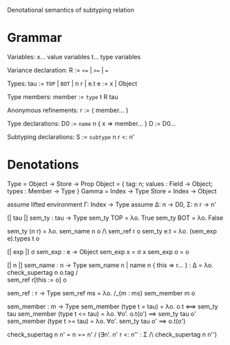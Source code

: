 Denotational semantics of subtyping relation

# Grammar

Variables:
  x... value variables
  t... type variables

Variance declaration:
  R := `<=` | `>=` | `=`

Types:
  tau := `TOP` | `BOT` | n r | e.t
  e   := x | Object

Type members:
  member := `type` t R tau

Anonymous refinements:
  r := { member... }

Type declarations:
  D0 := `name` n { x => member... }
  D := D0...

Subtyping declarations:
  S := `subtype` n r <: n'

# Denotations

  Type = Object -> Store -> Prop
  Object = { tag: n; values : Field -> Object; types : Member -> Type }
  Gamma = Index -> Type
  Store = Index -> Object

assume lifted environment Γ: Index -> Type
assume Δ: n -> D0, Σ: n r -> n'

[| tau |]
  sem_ty : tau -> Type
  sem_ty TOP = λo. True
  sem_ty BOT = λo. False

  sem_ty (n r) = λo. sem_name n o /\ sem_ref r o
  sem_ty e.t   = λo. (sem_exp e).types t o

[| exp |] σ
  sem_exp : e -> Object
  sem_exp x = σ x
  sem_exp o = o

[| n |]
  sem_name : n -> Type
  sem_name n
    | name n { this => r... } : Δ
    = λo. check_supertag n o.tag /\
          sem_ref r[this := o] o

  sem_ref : r -> Type
  sem_ref ms = λo. /\_{m : ms} sem_member m o

  sem_member : m -> Type
  sem_member (type t  = tau) = λo.                o.t <==> sem_ty tau
  sem_member (type t <= tau) = λo. ∀o'.        o.t(o') ==> sem_ty tau o'
  sem_member (type t >= tau) = λo. ∀o'. sem_ty tau o'  ==>        o.t(o')

  check_supertag n n' =
   n == n' \/
   (∃n'. n' r <: n'' : Σ /\ check_supertag n n'')

